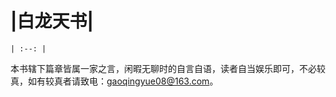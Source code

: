 # \|白龙天书\|

```
| :--: |
```

本书辖下篇章皆属一家之言，闲暇无聊时的自言自语，读者自当娱乐即可，不必较真，如有较真者请致电：gaoqingyue08@163.com。

